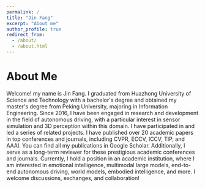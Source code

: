 ```yaml
---
permalink: /
title: "Jin Fang"
excerpt: "About me"
author_profile: true
redirect_from: 
  - /about/
  - /about.html
---
```


About Me
======
Welcome! my name is Jin Fang. I graduated from Huazhong University of Science and Technology with a bachelor's degree and obtained my master's degree from Peking University, majoring in Information Engineering. Since 2016, I have been engaged in research and development in the field of autonomous driving, with a particular interest in sensor simulation and 3D perception within this domain. I have participated in and led a series of related projects. I have published over 20 academic papers in top conferences and journals, including CVPR, ECCV, ICCV, TIP, and AAAI. You can find all my publications in Google Scholar. Additionally, I serve as a long-term reviewer for these prestigious academic conferences and journals. Currently, I hold a position in an academic institution, where I am interested in emotional intelligence, multimodal large models, end-to-end autonomous driving, world models, embodied intelligence, and more. I welcome discussions, exchanges, and collaboration!


